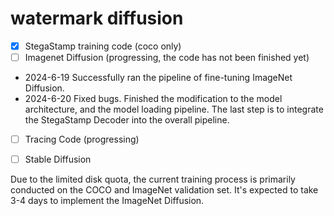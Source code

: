 # watermark diffusion
- [x] StegaStamp training code (coco only)
- [ ] Imagenet Diffusion (progressing, the code has not been finished yet)
* 2024-6-19 Successfully ran the pipeline of fine-tuning ImageNet Diffusion. 
* 2024-6-20 Fixed bugs. Finished the modification to the model architecture, and the model loading pipeline. The last step is to integrate the StegaStamp Decoder into the overall pipeline.
- [ ] Tracing Code (progressing)
- [ ] Stable Diffusion


Due to the limited disk quota, the current training process is primarily conducted on the COCO and ImageNet validation set.
It's expected to take 3-4 days to implement the ImageNet Diffusion.
